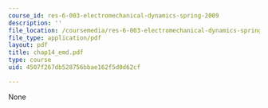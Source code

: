 ```yaml
---
course_id: res-6-003-electromechanical-dynamics-spring-2009
description: ''
file_location: /coursemedia/res-6-003-electromechanical-dynamics-spring-2009/4507f267db528756bbae162f5d0d62cf_chap14_emd.pdf
file_type: application/pdf
layout: pdf
title: chap14_emd.pdf
type: course
uid: 4507f267db528756bbae162f5d0d62cf

---
```

None